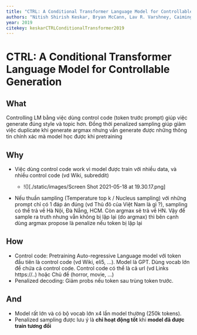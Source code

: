 ```yaml
---
title: "CTRL: A Conditional Transformer Language Model for Controllable Generation"
authors: "Nitish Shirish Keskar, Bryan McCann, Lav R. Varshney, Caiming Xiong, Richard Socher"
year: 2019
citekey: keskarCTRLConditionalTransformer2019
---
```


# CTRL: A Conditional Transformer Language Model for Controllable Generation
## What
Controlling LM bằng việc dùng control code (token trước prompt) giúp việc generate đúng style và topic hơn. Đồng thời penalized sampling giúp giảm việc duplicate khi generate argmax nhưng vẫn generate được những thông tin chính xác mà model học được khi pretraining

## Why
- Việc dùng control code work vì model được train với nhiều data, và nhiều control code (vd Wiki, subreddit)
  - !()[./static/images/Screen Shot 2021-05-18 at 19.30.17.png]

- Nếu thuần sampling (Temperature top k / Nucleus sampling) với những prompt chỉ có 1 đáp án đúng (vd Thủ đô của Việt Nam là gì ?), sampling có thể trả về Hà Nội, Đà Nẵng, HCM. Còn argmax sẽ trả về HN. Vậy để sample ra truth nhưng vẫn không bị lặp lại (do argmax) thì bên cạnh dùng argmax propose là penalize nếu token bị lặp lại
## How
- Control code: Pretraining Auto-regressive Language model với token đầu tiên là control code (vd Wiki, eli5, ...). Model là GPT. Dùng vocab lớn để chứa cả control code. Control code có thể là cả url (vd Links https://..) hoặc Chủ đề (horror, movie, ...)
- Penalized decoding: Giảm probs nếu token sau trùng token trước.

## And
- Model rất lớn và có bộ vocab lớn x4 lần model thường (250k tokens).
- Penalized sampling được lưu ý là **chỉ hoạt động tốt** khi **model đã được train tương đối**